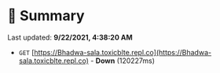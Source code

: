 # 📖 Summary
Last updated: **9/22/2021, 4:38:20 AM**

- `GET` [https://Bhadwa-sala.toxicblte.repl.co](https://Bhadwa-sala.toxicblte.repl.co) - **Down** (120227ms)
